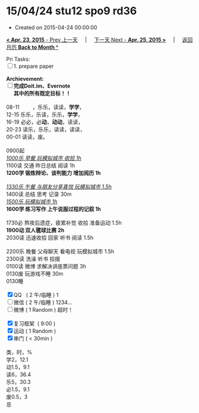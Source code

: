# 15/04/24 stu12 spo9 rd36

- Created on 2015-04-24 00:00:00

[**< Apr. 23, 2015** - Prev 上一天](_archived/lifelogs/2015/04/d23.md) &nbsp; &nbsp; | &nbsp; &nbsp; [下一天 Next - **Apr. 25, 2015 >**](_archived/lifelogs/2015/04/d25.md) &nbsp; &nbsp; |  &nbsp; &nbsp; [返回月历 **Back to Month ^**](_archived/lifelogs/2015/04/index.md)
<br/><div>Pri Tasks:</div>    <div><input type="checkbox" />1. prepare paper</div>    <div><br/></div>    <div><strong>Archievement:</strong></div>    <div><strong><input type="checkbox" /></strong><strong>完成Doit.im、</strong><strong>Evernote</strong></div>    <div><strong>      其中的</strong><strong>所有</strong><strong>既定目标！！</strong></div>    <div><br/></div>    <div>08-11         ，乐乐，读读，<b>学学</b>，</div>    <div>12-15 乐乐，乐读，乐乐，<b>学学</b>，</div>    <div>16-19 必必，必<b>动</b>，<b>动动</b>，读读，</div>    <div>20-23 读乐，乐乐，读读，读读，</div><div>00-01 读读，废。</div>    <div><br/></div>    <div>0900起</div>    <div style="text-align: justify;"><u><i>1000乐 早餐 玩模拟城市 收拾 1h</i></u></div>    <div>1100读 交通 昨日总结 阅读 1h</div>    <div><b>1200学 </b><b>锻炼</b><b>辩论、谈判能力 增加阅历 1h </b></div>    <div><br/></div>    <div><i><u>1330乐 午餐 与朋友分享喜悦 玩模拟城市 1.5h</u></i></div>    <div>1400读 总结 思考 记录 30m</div>    <div style="text-align: justify;"><i><u>1500乐 玩模拟城市 1h</u></i></div>    <div><strong>160</strong><strong>0学 练习写作 上午说服过程的记叙 1h</strong></div>    <div><br/></div>    <div>1730必 熬夜后遗症，疲累补觉 收拾 准备运动 1.5h</div>    <div><b>1900动 双人毽球比赛 2h</b></div>    <div>2030读 迅速收拾 回家 听书 阅读 1.5h</div>    <div><br/></div>    <div>2200乐 晚餐 父母聊天 看电视 玩模拟城市 1.5h</div>    <div>2300读 洗澡 听书 拾掇</div>    <div>0100读 微博 求解决讲座票问题 3h</div><div>0130废 玩游戏不睡 30m</div><div>0130睡</div>    <div><br/></div>    <div><input type="checkbox" checked="true" />QQ   ( 2 午/临睡 ) 1</div>    <div><input type="checkbox" />微信 ( 2 午/临睡 ) 1234…</div>    <div><input type="checkbox" />微博 ( 1 Random ) 超时！</div>    <div><br/></div>    <div><input type="checkbox" checked="true" />复习框架  ( 9:00 ) </div>    <div><input type="checkbox" checked="true" />运动 ( 1 Random ) </div>    <div><input type="checkbox" checked="true" />串门 ( < 30min ) </div>    <div><br/></div>    <div>类，时，%</div>    <div>学2，12.1</div>    <div>动1.5，9.1</div>    <div>读6，36.4</div>    <div>乐5，30.3</div>    <div>必1.5，9.1</div>    <div>废0.5，3</div>    <div>总</div>
